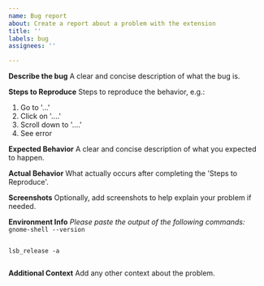 ```yaml
---
name: Bug report
about: Create a report about a problem with the extension
title: ''
labels: bug
assignees: ''

---
```


**Describe the bug**
A clear and concise description of what the bug is.

**Steps to Reproduce**
Steps to reproduce the behavior, e.g.:
1. Go to '...'
2. Click on '....'
3. Scroll down to '....'
4. See error

**Expected Behavior**
A clear and concise description of what you expected to happen.

**Actual Behavior**
What actually occurs after completing the 'Steps to Reproduce'.

**Screenshots**
Optionally, add screenshots to help explain your problem if needed.

**Environment Info**
*Please paste the output of the following commands:*  
`gnome-shell --version`

```shell
```

 `lsb_release -a`

```shell
```

**Additional Context**
Add any other context about the problem.
